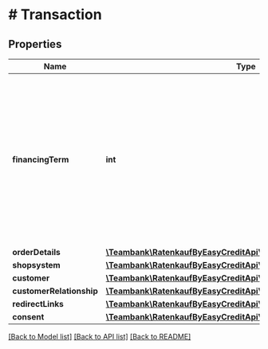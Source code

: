 # # Transaction

## Properties

Name | Type | Description | Notes
------------ | ------------- | ------------- | -------------
**financingTerm** | **int** | &#39; Duration in months, depending on individual shop conditions and order value (please check your ratenkauf widget). Will be set to default value if not available. &#39; | [optional]
**orderDetails** | [**\Teambank\RatenkaufByEasyCreditApiV3\Model\OrderDetails**](OrderDetails.md) |  |
**shopsystem** | [**\Teambank\RatenkaufByEasyCreditApiV3\Model\Shopsystem**](Shopsystem.md) |  | [optional]
**customer** | [**\Teambank\RatenkaufByEasyCreditApiV3\Model\Customer**](Customer.md) |  |
**customerRelationship** | [**\Teambank\RatenkaufByEasyCreditApiV3\Model\CustomerRelationship**](CustomerRelationship.md) |  | [optional]
**redirectLinks** | [**\Teambank\RatenkaufByEasyCreditApiV3\Model\RedirectLinks**](RedirectLinks.md) |  |
**consent** | [**\Teambank\RatenkaufByEasyCreditApiV3\Model\Consent**](Consent.md) |  | [optional]

[[Back to Model list]](../../README.md#models) [[Back to API list]](../../README.md#endpoints) [[Back to README]](../../README.md)
